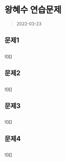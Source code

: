 # 왕혜수 연습문제 

> 2022-03-23

## 문제1

```
```

!()[]



## 문제2

```html

```

!()[]

## 문제3

```html

```

!()[]

## 문제4

```html

```

!()[]
